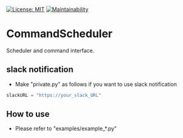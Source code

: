 [![License: MIT](https://img.shields.io/badge/License-MIT-blue.svg)](https://opensource.org/licenses/MIT)
[![Maintainability](https://api.codeclimate.com/v1/badges/67e866b53f451b3c1982/maintainability)](https://codeclimate.com/github/nabehide/CommandScheduler/maintainability)

# CommandScheduler
Scheduler and command interface.

## slack notification
- Make "private.py" as follows if you want to use slack notification

```pivate.py
slackURL = "https://your_slack_URL"
```

## How to use
- Please refer to "examples/example_*.py"
